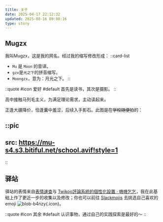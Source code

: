 ```yaml
---
title: 关于
date: 2025-04-17 22:12:32
updated: 2025-08-16 09:08:16
type: story
---
```


## Mugzx

我叫Mugzx，这是我的网名。经过我的缩写修改形成：
::card-list
- `Mu` 是 `Moon` 的音译。
- `gzx`是`光之下`的拼音缩写。
- `Moongzx`，意为：月光之下。
::

::quote
#icon
爱好
#default
首先是读书，其次是摄影。
::

高中接触马列毛主义，为满足理论需求，主动读起来。

正逢大疆降价，恰逢囊中羞涩，后续入手影石。此图是在~~学校随便拍~~的：

::pic
---
src: https://mu-s4.s3.bitiful.net/school.avif!style=1
---
::

## 驿站

驿站的表情来自[表情速查](https://emotion.xiaokang.me/#/emotion/blob)与 [Twikoo評論系統的個性化設置 · 嘰嘰乞乞](https://www.gigigatgat.ca/posts/twikoo-tutorial)，我在此基础上作了更近一步的收集以及修改；你也可以前往 [Slackmojis](https://slackmojis.com) 去挑选自己喜欢的 emoji ![blob-b4nzy](https://mu-s4.s3.bitiful.net/emoji/b4nzy_blob.avif!style=1){.icon}。

::quote
#icon
其余
#default
认识事物，通过自己的实践探索是最好的～
::
